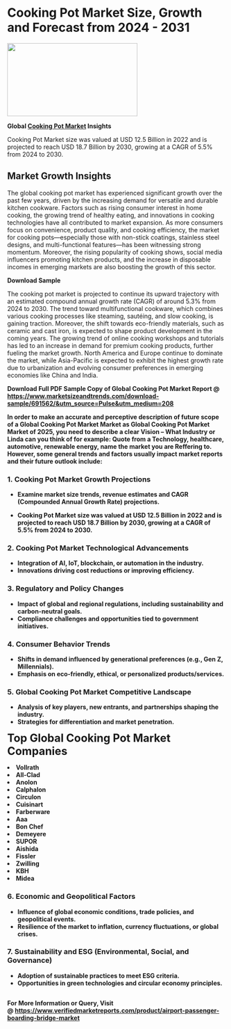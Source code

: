 <H1>Cooking Pot Market Size, Growth and Forecast from 2024 - 2031</H1><img class="aligncenter size-medium wp-image-584254" src="https://thirdeyenews.in/wp-content/uploads/2024/09/Global-Market-Research-300x168.jpeg" alt="" width="300" height="168" /><p><strong>Global&nbsp;<a href="https://www.marketsizeandtrends.com/download-sample/691562/&amp;utm_source=Pulse&amp;utm_medium=208">Cooking Pot Market</a> Insights</strong></p><p>Cooking Pot Market size was valued at USD 12.5 Billion in 2022 and is projected to reach USD 18.7 Billion by 2030, growing at a CAGR of 5.5% from 2024 to 2030.</p><p><h2>Market Growth Insights</h2> <p>The global cooking pot market has experienced significant growth over the past few years, driven by the increasing demand for versatile and durable kitchen cookware. Factors such as rising consumer interest in home cooking, the growing trend of healthy eating, and innovations in cooking technologies have all contributed to market expansion. As more consumers focus on convenience, product quality, and cooking efficiency, the market for cooking pots—especially those with non-stick coatings, stainless steel designs, and multi-functional features—has been witnessing strong momentum. Moreover, the rising popularity of cooking shows, social media influencers promoting kitchen products, and the increase in disposable incomes in emerging markets are also boosting the growth of this sector.</p> <p><strong>Download Sample</strong></p> <p>The cooking pot market is projected to continue its upward trajectory with an estimated compound annual growth rate (CAGR) of around 5.3% from 2024 to 2030. The trend toward multifunctional cookware, which combines various cooking processes like steaming, sautéing, and slow cooking, is gaining traction. Moreover, the shift towards eco-friendly materials, such as ceramic and cast iron, is expected to shape product development in the coming years. The growing trend of online cooking workshops and tutorials has led to an increase in demand for premium cooking products, further fueling the market growth. North America and Europe continue to dominate the market, while Asia-Pacific is expected to exhibit the highest growth rate due to urbanization and evolving consumer preferences in emerging economies like China and India. <p><strong></p><p><span class=""><strong>Download Full PDF Sample Copy of Global Cooking Pot Market Report</strong> @ <a href="https://www.marketsizeandtrends.com/download-sample/691562/&amp;utm_source=Pulse&amp;utm_medium=208" target="_blank">https://www.marketsizeandtrends.com/download-sample/691562/&amp;utm_source=Pulse&amp;utm_medium=208</a></span></p><p>In order to make an accurate and perceptive description of future scope of a Global&nbsp;Cooking Pot Market Market as Global&nbsp;Cooking Pot Market Market of 2025, you need to describe a clear Vision &ndash; What Industry or Linda can you think of for example: Quote from a Technology, healthcare, automotive, renewable energy, name the market you are Reffering to. However, some general trends and factors usually impact market reports and their future outlook include:</p><h3>1.&nbsp;<strong>Cooking Pot Market Growth Projections</strong></h3><ul><li>Examine market size trends, revenue estimates and CAGR (Compounded Annual Growth Rate) projections.</li><li><p>Cooking Pot Market size was valued at USD 12.5 Billion in 2022 and is projected to reach USD 18.7 Billion by 2030, growing at a CAGR of 5.5% from 2024 to 2030.</p></li></ul><h3>2.&nbsp;<strong>Cooking Pot Market Technological Advancements</strong></h3><ul><li>Integration of AI, IoT, blockchain, or automation in the industry.</li><li>Innovations driving cost reductions or improving efficiency.</li></ul><h3>3.&nbsp;<strong>Regulatory and Policy Changes</strong></h3><ul><li>Impact of global and regional regulations, including sustainability and carbon-neutral goals.</li><li>Compliance challenges and opportunities tied to government initiatives.</li></ul><h3>4.&nbsp;<strong>Consumer Behavior Trends</strong></h3><ul><li>Shifts in demand influenced by generational preferences (e.g., Gen Z, Millennials).</li><li>Emphasis on eco-friendly, ethical, or personalized products/services.</li></ul><h3>5.&nbsp;<strong>Global Cooking Pot Market Competitive Landscape</strong></h3><ul><li>Analysis of key players, new entrants, and partnerships shaping the industry.</li><li>Strategies for differentiation and market penetration.</li></ul><p data-pm-slice="1 1 []"><span style="color: inherit; font-family: inherit; font-size: 25px;">Top Global Cooking Pot Market Companies</span></p><div class="" data-test-id=""><p><li>Vollrath</li><li> All-Clad</li><li> Anolon</li><li> Calphalon</li><li> Circulon</li><li> Cuisinart</li><li> Farberware</li><li> Aaa</li><li> Bon Chef</li><li> Demeyere</li><li> SUPOR</li><li> Aishida</li><li> Fissler</li><li> Zwilling</li><li> KBH</li><li> Midea</li></p></div><h3>6.&nbsp;<strong>Economic and Geopolitical Factors</strong></h3><ul><li>Influence of global economic conditions, trade policies, and geopolitical events.</li><li>Resilience of the market to inflation, currency fluctuations, or global crises.</li></ul><h3>7.&nbsp;<strong>Sustainability and ESG (Environmental, Social, and Governance)</strong></h3><ul><li>Adoption of sustainable practices to meet ESG criteria.</li><li>Opportunities in green technologies and circular economy principles.</li></ul><h2><strong style="font-size: 14px;">For More Information or Query, Visit @&nbsp;</strong><a style="background-color: #ffffff; font-size: 14px;" href="https://www.marketsizeandtrends.com/report/cooking-pot-market/" target="_blank">https://www.verifiedmarketreports.com/product/airport-passenger-boarding-bridge-market</a></h2>
